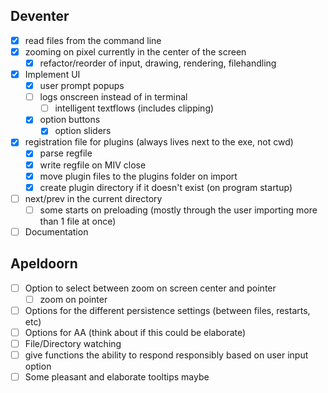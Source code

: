 ## Deventer
- [x] read files from the command line
- [x] zooming on pixel currently in the center of the screen
	- [x] refactor/reorder of input, drawing, rendering, filehandling
- [x] Implement UI
	- [x] user prompt popups
	- [ ] logs onscreen instead of in terminal
		- [ ] intelligent textflows (includes clipping)
	- [x] option buttons
		- [x] option sliders
- [x] registration file for plugins (always lives next to the exe, not cwd)
	- [x] parse regfile
	- [x] write regfile on MIV close
	- [x] move plugin files to the plugins folder on import
	- [x] create plugin directory if it doesn't exist (on program startup)
- [ ] next/prev in the current directory
	- [ ] some starts on preloading (mostly through the user importing more than 1 file at once)
- [ ] Documentation

## Apeldoorn
- [ ] Option to select between zoom on screen center and pointer
	- [ ] zoom on pointer
- [ ] Options for the different persistence settings (between files, restarts, etc)
- [ ] Options for AA (think about if this could be elaborate)
- [ ] File/Directory watching
- [ ] give functions the ability to respond responsibly based on user input option
- [ ] Some pleasant and elaborate tooltips maybe
